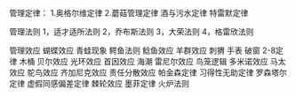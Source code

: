 管理定律：
    1.奥格尔维定律
    2.蘑菇管理定律
    酒与污水定律
    特雷默定律
    
管理法则
   1，适才适所法则
   2，乔布斯法则
   3，大荣法则
   4，格雷欣法则

管理效应
    蝴蝶效应
    青蛙现象
    鳄鱼法则
    鲶鱼效应
    羊群效应
    刺猬
    手表
    破窗
    2-8定律
    木桶
    贝尔效应
    光环效应
    首因效应
    海潮
    雷尼尔效应
    鸟笼逻辑
    多米诺效应
    马太效应
    鸵鸟效应
    齐加尼克效应
    责任分散效应
    帕金森定律
    习得性无助定律
    罗森塔尔定律
    虚假同感偏差定律
    棘轮效应
    墨菲定律
    火炉法则